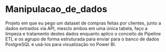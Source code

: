 # Manipulacao_de_dados
Projeto em que eu pego um dataset de compras feitas por clientes, junto a dados extraídos via API, mesclo ambos em uma única tabela, faço a limpeza e tratamento destes dados enquanto aplico o conceito de Pipeline ETL e os agrupo de forma estruturada para enviar para o banco de dados PostgreSQL e usá-los para visualização no Power BI. 
